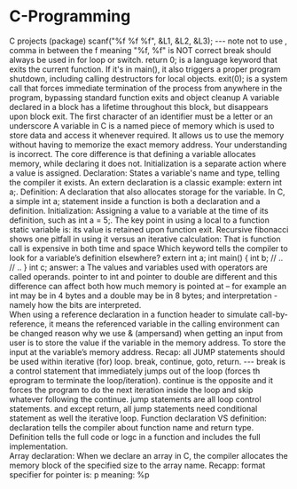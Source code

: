 # C-Programming
C projects (package)
scanf("%f %f %f", &L1, &L2, &L3); --- note not to use , comma in between the f meaning "%f, %f" is NOT correct 
break should always be used in for loop or switch.
return 0; is a language keyword that exits the current function. If it's in main(), it also triggers a proper program shutdown, including calling destructors for local objects.
exit(0); is a system call that forces immediate termination of the process from anywhere in the program, bypassing standard function exits and object cleanup
A variable declared in a block has a lifetime throughout this block, but disappears upon block exit.
The first character of an identifier must be a letter or an underscore
A variable in C is a named piece of memory which is used to store data and access it whenever required. It allows us to use the memory without having to memorize the exact memory address.
Your understanding is incorrect. The core difference is that defining a variable allocates memory, while declaring it does not. Initialization is a separate action where a value is assigned. 
Declaration: States a variable's name and type, telling the compiler it exists. An extern declaration is a classic example: extern int a;.
Definition: A declaration that also allocates storage for the variable. In C, a simple int a; statement inside a function is both a declaration and a definition.
Initialization: Assigning a value to a variable at the time of its definition, such as int a = 5;. 
The key point in using a local to a function static variable is: its value is retained upon function exit. 
Recursive fibonacci shows one pitfall in using it versus an iterative calculation: That is function call is expensive in both time and space
Which keyword tells the compiler to look for a variable’s definition elsewhere? extern 
int a;
int main()
{
   int b;
   // ..
   // ..
}
int c;
answer: a
The values and variables used with operators are called operands.
pointer to int and pointer to double are different and this difference can affect both how much memory is pointed at – for example an int may be in 4 bytes and a double may be in 8 bytes;  and interpretation  -namely how the bits are interpreted.  
When using a reference declaration in a function header to simulate call-by-reference, it means the referenced variable in the calling environment can be changed
reason why we use & (ampersand) when getting an input from user is to store the value if the variable in the memory address. To store the input at the variable’s memory address.
Recap: all JUMP statements should be used within iterative (for) loop. break, continue, goto, return. --- break is a control statement that immediately jumps out of the loop (forces th eprogram to terminate the loop/iteration). continue is the opposite and it forces the program to do the next iteration inside the loop and skip whatever following the continue.
jump statements are all loop control statements. and except return, all jump statements need conditional statement as well the iterative loop. Function declaration VS definition: declaration tells the compiler about function name and return type. Definition tells the full code or logc in a function and includes the full implementation.     
Array declaration: When we declare an array in C, the compiler allocates the memory block of the specified size to the array name.
Recapp: format specifier for pointer is: p meaning: %p


 



